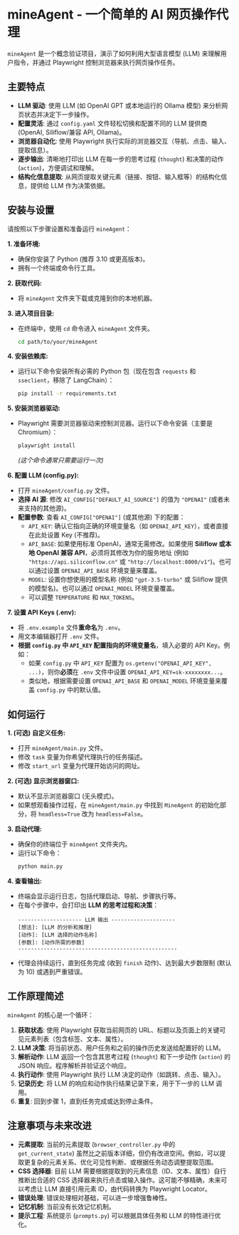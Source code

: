 # mineAgent - 一个简单的 AI 网页操作代理

`mineAgent` 是一个概念验证项目，演示了如何利用大型语言模型 (LLM) 来理解用户指令，并通过 Playwright 控制浏览器来执行网页操作任务。

## 主要特点

*   **LLM 驱动**: 使用 LLM (如 OpenAI GPT 或本地运行的 Ollama 模型) 来分析网页状态并决定下一步操作。
*   **配置灵活**: 通过 `config.yaml` 文件轻松切换和配置不同的 LLM 提供商 (OpenAI, Siliflow/兼容 API, Ollama)。
*   **浏览器自动化**: 使用 Playwright 执行实际的浏览器交互（导航、点击、输入、提取信息）。
*   **逐步输出**: 清晰地打印出 LLM 在每一步的思考过程 (`thought`) 和决策的动作 (`action`)，方便调试和理解。
*   **结构化信息提取**: 从网页提取关键元素（链接、按钮、输入框等）的结构化信息，提供给 LLM 作为决策依据。

## 安装与设置

请按照以下步骤设置和准备运行 `mineAgent`：

**1. 准备环境:**

*   确保你安装了 Python (推荐 3.10 或更高版本)。
*   拥有一个终端或命令行工具。

**2. 获取代码:**

*   将 `mineAgent` 文件夹下载或克隆到你的本地机器。

**3. 进入项目目录:**

*   在终端中，使用 `cd` 命令进入 `mineAgent` 文件夹。
    ```bash
    cd path/to/your/mineAgent
    ```

**4. 安装依赖库:**

*   运行以下命令安装所有必需的 Python 包（现在包含 `requests` 和 `sseclient`，移除了 LangChain）：
    ```bash
    pip install -r requirements.txt
    ```

**5. 安装浏览器驱动:**

*   Playwright 需要浏览器驱动来控制浏览器。运行以下命令安装（主要是 Chromium）：
    ```bash
    playwright install
    ```
    *(这个命令通常只需要运行一次)*

**6. 配置 LLM (config.py):**

*   打开 `mineAgent/config.py` 文件。
*   **选择 AI 源**: 修改 `AI_CONFIG["DEFAULT_AI_SOURCE"]` 的值为 `"OPENAI"` (或者未来支持的其他源)。
*   **配置参数**: 查看 `AI_CONFIG["OPENAI"]` (或其他源) 下的配置：
    *   `API_KEY`: 确认它指向正确的环境变量名（如 `OPENAI_API_KEY`），或者直接在此处设置 Key (不推荐)。
    *   `API_BASE`: 如果使用标准 OpenAI，通常无需修改。如果使用 **Siliflow 或本地 OpenAI 兼容 API**，必须将其修改为你的服务地址 (例如 `"https://api.siliconflow.cn"` 或 `"http://localhost:8000/v1"`)。也可以通过设置 `OPENAI_API_BASE` 环境变量来覆盖。
    *   `MODEL`: 设置你想使用的模型名称 (例如 `"gpt-3.5-turbo"` 或 Siliflow 提供的模型名)。也可以通过 `OPENAI_MODEL` 环境变量覆盖。
    *   可以调整 `TEMPERATURE` 和 `MAX_TOKENS`。

**7. 设置 API Keys (.env):**

*   将 `.env.example` 文件**重命名**为 `.env`。
*   用文本编辑器打开 `.env` 文件。
*   **根据 `config.py` 中 `API_KEY` 配置指向的环境变量名**，填入必要的 API Key。例如：
    *   如果 `config.py` 中 `API_KEY` 配置为 `os.getenv("OPENAI_API_KEY", ...)`，则你**必须**在 `.env` 文件中设置 `OPENAI_API_KEY=sk-xxxxxxxx...`。
    *   类似地，根据需要设置 `OPENAI_API_BASE` 和 `OPENAI_MODEL` 环境变量来覆盖 `config.py` 中的默认值。

## 如何运行

**1. (可选) 自定义任务:**

*   打开 `mineAgent/main.py` 文件。
*   修改 `task` 变量为你希望代理执行的任务描述。
*   修改 `start_url` 变量为代理开始访问的网址。

**2. (可选) 显示浏览器窗口:**

*   默认不显示浏览器窗口 (无头模式)。
*   如果想观看操作过程，在 `mineAgent/main.py` 中找到 `MineAgent` 的初始化部分，将 `headless=True` 改为 `headless=False`。

**3. 启动代理:**

*   确保你的终端位于 `mineAgent` 文件夹内。
*   运行以下命令：
    ```bash
    python main.py
    ```

**4. 查看输出:**

*   终端会显示运行日志，包括代理启动、导航、步骤执行等。
*   在每个步骤中，会打印出 **LLM 的思考过程和决策**：
    ```
    -------------------- LLM 输出 --------------------
    [想法]: [LLM 的分析和推理]
    [动作]: [LLM 选择的动作名称]
    [参数]: [动作所需的参数]
    --------------------------------------------------
    ```
*   代理会持续运行，直到任务完成 (收到 `finish` 动作)、达到最大步数限制 (默认为 10) 或遇到严重错误。

## 工作原理简述

`mineAgent` 的核心是一个循环：

1.  **获取状态**: 使用 Playwright 获取当前网页的 URL、标题以及页面上的关键可见元素列表（包含标签、文本、属性）。
2.  **LLM 决策**: 将当前状态、用户任务和之前的操作历史发送给配置好的 LLM。
3.  **解析动作**: LLM 返回一个包含其思考过程 (`thought`) 和下一步动作 (`action`) 的 JSON 响应。程序解析并验证这个响应。
4.  **执行动作**: 使用 Playwright 执行 LLM 决定的动作（如跳转、点击、输入）。
5.  **记录历史**: 将 LLM 的响应和动作执行结果记录下来，用于下一步的 LLM 调用。
6.  **重复**: 回到步骤 1，直到任务完成或达到停止条件。

## 注意事项与未来改进

*   **元素提取**: 当前的元素提取 (`browser_controller.py` 中的 `get_current_state`) 虽然比之前版本详细，但仍有改进空间。例如，可以提取更复杂的元素关系、优化可见性判断、或根据任务动态调整提取范围。
*   **CSS 选择器**: 目前 LLM 需要根据提取到的元素信息（ID、文本、属性）自行推断出合适的 CSS 选择器来执行点击或输入操作。这可能不够精确，未来可以考虑让 LLM 直接引用元素 ID，由代码转换为 Playwright Locator。
*   **错误处理**: 错误处理相对基础，可以进一步增强鲁棒性。
*   **记忆机制**: 当前没有长效记忆机制。
*   **提示工程**: 系统提示 (`prompts.py`) 可以根据具体任务和 LLM 的特性进行优化。 